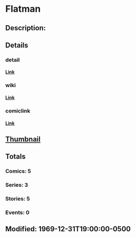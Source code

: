 # Flatman
## Description: 
## Details
### detail
#### [Link](http://marvel.com/characters/709/flatman?utm_campaign=apiRef&utm_source=225578a89fc76f3d20fbffda5d17a88d)
### wiki
#### [Link](http://marvel.com/universe/Flatman?utm_campaign=apiRef&utm_source=225578a89fc76f3d20fbffda5d17a88d)
### comiclink
#### [Link](http://marvel.com/comics/characters/1010863/flatman?utm_campaign=apiRef&utm_source=225578a89fc76f3d20fbffda5d17a88d)
## [Thumbnail](http://i.annihil.us/u/prod/marvel/i/mg/b/40/image_not_available.jpg)
## Totals
### Comics: 5
### Series: 3
### Stories: 5
### Events: 0
## Modified: 1969-12-31T19:00:00-0500